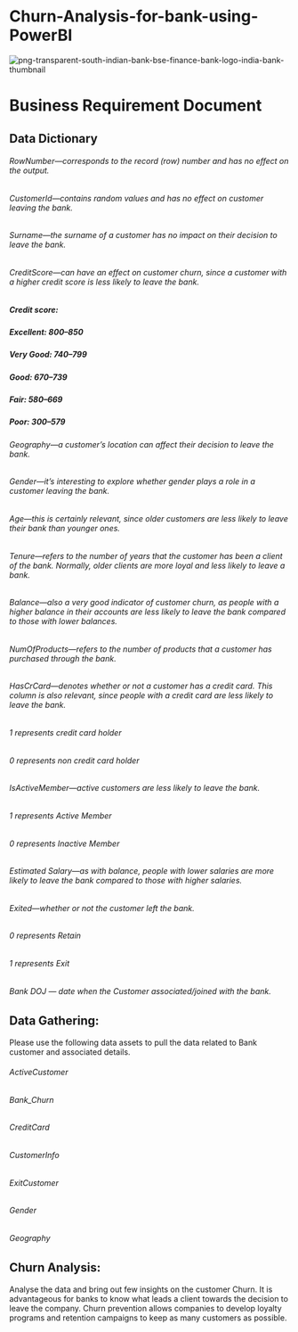 # Churn-Analysis-for-bank-using-PowerBI
![png-transparent-south-indian-bank-bse-finance-bank-logo-india-bank-thumbnail](https://github.com/Nikitasuryawanshi/Churn-Analysis-for-bank-using-PowerBI/assets/105000370/76ec82c0-8d82-449b-89a9-cdc337e46a0e)
# Business Requirement Document

## Data Dictionary
###### RowNumber—corresponds to the record (row) number and has no effect on the output.
###### CustomerId—contains random values and has no effect on customer leaving the bank.
###### Surname—the surname of a customer has no impact on their decision to leave the bank.
###### CreditScore—can have an effect on customer churn, since a customer with a higher credit score is less likely to leave the bank.
##### Credit score:
##### Excellent: 800–850
##### Very Good: 740–799
##### Good: 670–739
##### Fair: 580–669
##### Poor: 300–579

###### Geography—a customer’s location can affect their decision to leave the bank.
###### Gender—it’s interesting to explore whether gender plays a role in a customer leaving the bank.
###### Age—this is certainly relevant, since older customers are less likely to leave their bank than younger ones.
###### Tenure—refers to the number of years that the customer has been a client of the bank. Normally, older clients are more loyal and less likely to leave a bank.
###### Balance—also a very good indicator of customer churn, as people with a higher balance in their accounts are less likely to leave the bank compared to those with lower balances.
###### NumOfProducts—refers to the number of products that a customer has purchased through the bank. 
###### HasCrCard—denotes whether or not a customer has a credit card. This column is also relevant, since people with a credit card are less likely to leave the bank.
  ###### 1 represents credit card holder
  ######  0 represents non credit card holder
###### IsActiveMember—active customers are less likely to leave the bank.
  ######  1 represents Active Member
  ######  0 represents Inactive Member
###### Estimated Salary—as with balance, people with lower salaries are more likely to leave the bank compared to those with higher salaries.
###### Exited—whether or not the customer left the bank.
  ###### 0 represents Retain 
  ###### 1 represents Exit
######  Bank DOJ — date when the Customer associated/joined  with the bank.



## Data Gathering:

Please use the following data assets to pull the data related to Bank customer and associated details.
###### ActiveCustomer 
###### Bank_Churn
###### CreditCard
###### CustomerInfo
###### ExitCustomer
###### Gender
###### Geography

## Churn Analysis:
Analyse the data and bring out few insights on the customer Churn.
It is advantageous for banks to know what leads a client towards the decision to leave the company.
Churn prevention allows companies to develop loyalty programs and retention campaigns to keep as many customers as possible.
